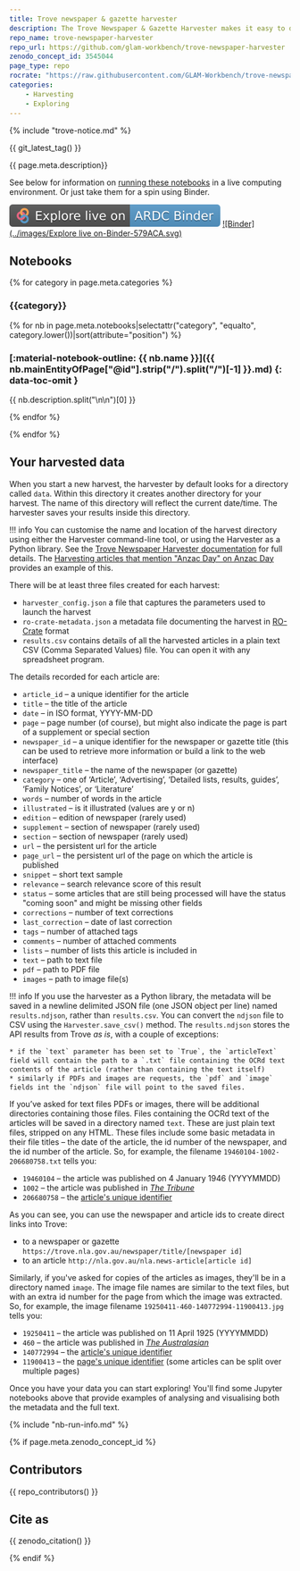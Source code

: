 ```yaml
---
title: Trove newspaper & gazette harvester
description: The Trove Newspaper & Gazette Harvester makes it easy to download large quantities of digitised articles from Trove's newspapers and gazettes. Just give it a search from the Trove web interface, and the harvester will save the metadata of all the articles in a CSV (spreadsheet) file for further analysis.
repo_name: trove-newspaper-harvester
repo_url: https://github.com/glam-workbench/trove-newspaper-harvester
zenodo_concept_id: 3545044
page_type: repo
rocrate: "https://raw.githubusercontent.com/GLAM-Workbench/trove-newspaper-harvester/master/ro-crate-metadata.json"
categories:
    - Harvesting
    - Exploring
---
```


{% include "trove-notice.md" %}

{{ git_latest_tag() }}

{{ page.meta.description}}

See below for information on [running these notebooks](#run-these-notebooks) in a live computing environment. Or just take them for a spin using Binder.

[![ARDC Binder](../images/explore-live-on-ardc-binder.svg)](https://binderhub.rc.nectar.org.au/v2/gh/GLAM-Workbench/{{repo_name}}/HEAD?urlpath=lab/tree/index.ipynb)
[![Binder](../images/Explore live on-Binder-579ACA.svg)](https://mybinder.org/v2/gh/GLAM-Workbench/{{repo_name}}/HEAD?urlpath=lab/tree/index.ipynb)


## Notebooks

{% for category in page.meta.categories %}

### {{category}}

{% for nb in page.meta.notebooks|selectattr("category", "equalto", category.lower())|sort(attribute="position") %}

### [:material-notebook-outline: {{ nb.name }}]({{ nb.mainEntityOfPage["@id"].strip("/").split("/")[-1] }}.md) {: data-toc-omit }

{{ nb.description.split("\n\n")[0] }}

{% endfor %}

{% endfor %}

## Your harvested data

When you start a new harvest, the harvester by default looks for a directory called `data`. Within this directory it creates another directory for your harvest. The name of this directory will reflect the current date/time. The harvester saves your results inside this directory.

!!! info
    You can customise the name and location of the harvest directory using either the Harvester command-line tool, or using the Harvester as a Python library. See the [Trove Newspaper Harvester documentation](https://wragge.github.io/trove-newspaper-harvester/) for full details. The [Harvesting articles that mention "Anzac Day" on Anzac Day](harvest-specific-days.md) provides an example of this.

There will be at least three files created for each harvest:

* `harvester_config.json` a file that captures the parameters used to launch the harvest
* `ro-crate-metadata.json` a metadata file documenting the harvest in [RO-Crate](https://www.researchobject.org/ro-crate/) format
* `results.csv` contains details of all the harvested articles in a plain text CSV (Comma Separated Values) file. You can open it with any spreadsheet program.

The details recorded for each article are:

* `article_id` – a unique identifier for the article
* `title` – the title of the article
* `date` – in ISO format, YYYY-MM-DD
* `page` – page number (of course), but might also indicate the page is part of a supplement or special section
* `newspaper_id` – a unique identifier for the newspaper or gazette title (this can be used to retrieve more information or build a link to the web interface)
* `newspaper_title` – the name of the newspaper (or gazette)
* `category` – one of ‘Article’, ‘Advertising’, ‘Detailed lists, results, guides’, ‘Family Notices’, or ‘Literature’
* `words` – number of words in the article
* `illustrated` – is it illustrated (values are y or n)
* `edition` – edition of newspaper (rarely used)
* `supplement` – section of newspaper (rarely used)
* `section` – section of newspaper (rarely used)
* `url` – the persistent url for the article
* `page_url` – the persistent url of the page on which the article is published
* `snippet` – short text sample
* `relevance` – search relevance score of this result
* `status` – some articles that are still being processed will have the status "coming soon" and might be missing other fields
* `corrections` – number of text corrections
* `last_correction` – date of last correction
* `tags` – number of attached tags
* `comments` – number of attached comments
* `lists` – number of lists this article is included in
* `text` – path to text file
* `pdf` – path to PDF file
* `images` – path to image file(s)

!!! info
    If you use the harvester as a Python library, the metadata will be saved in a newline delimited JSON file (one JSON object per line) named `results.ndjson`, rather than `results.csv`. You can convert the `ndjson` file to CSV using the `Harvester.save_csv()` method. The `results.ndjson` stores the API results from Trove *as is*, with a couple of exceptions:

    * if the `text` parameter has been set to `True`, the `articleText` field will contain the path to a `.txt` file containing the OCRd text contents of the article (rather than containing the text itself)
    * similarly if PDFs and images are requests, the `pdf` and `image` fields int the `ndjson` file will point to the saved files.

If you’ve asked for text files PDFs or images, there will be additional directories containing those files. Files containing the OCRd text of the articles will be saved in a directory named `text`. These are just plain text files, stripped on any HTML. These files include some basic metadata in their file titles – the date of the article, the id number of the newspaper, and the id number of the article. So, for example, the filename `19460104-1002-206680758.txt` tells you:

* `19460104` – the article was published on 4 January 1946 (YYYYMMDD)
* `1002` – the article was published in [*The Tribune*](https://trove.nla.gov.au/newspaper/title/1002)
* `206680758` – the [article's unique identifier](http://nla.gov.au/nla.news-article206680758)

As you can see, you can use the newspaper and article ids to create direct links into Trove:

* to a newspaper or gazette `https://trove.nla.gov.au/newspaper/title/[newspaper id]`
* to an article `http://nla.gov.au/nla.news-article[article id]`

Similarly, if you've asked for copies of the articles as images, they'll be in a directory named `image`. The image file names are similar to the text files, but with an extra id number for the page from which the image was extracted. So, for example, the image filename `19250411-460-140772994-11900413.jpg` tells you:

* `19250411` – the article was published on 11 April 1925 (YYYYMMDD)
* `460` – the article was published in [*The Australasian*](https://trove.nla.gov.au/newspaper/title/460)
* `140772994` – the [article's unique identifier](http://nla.gov.au/nla.news-article140772994)
* `11900413` – the [page's unique identifier](https://trove.nla.gov.au/newspaper/page/11900413) (some articles can be split over multiple pages)

Once you have your data you can start exploring! You'll find some Jupyter notebooks above that provide examples of analysing and visualising both the metadata and the full text.

{% include "nb-run-info.md" %}

{% if page.meta.zenodo_concept_id %}

## Contributors

{{ repo_contributors() }}

## Cite as

{{ zenodo_citation() }}

{% endif %}

